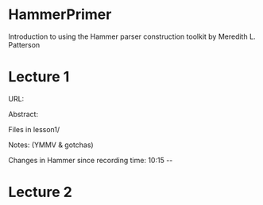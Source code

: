 HammerPrimer
============

Introduction to using the Hammer parser construction toolkit by Meredith L. Patterson

Lecture 1
=========

URL:

Abstract:

Files in lesson1/

Notes: (YMMV & gotchas)

Changes in Hammer since recording time: 
10:15 -- 

Lecture 2
=========

